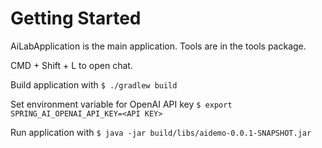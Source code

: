 # Getting Started

AiLabApplication is the main application.
Tools are in the tools package.

CMD + Shift + L to open chat.

Build application with
`$ ./gradlew build`

Set environment variable for OpenAI API key
`$ export SPRING_AI_OPENAI_API_KEY=<API KEY>`

Run application with
`$ java -jar build/libs/aidemo-0.0.1-SNAPSHOT.jar`
